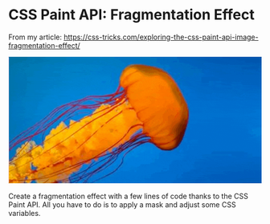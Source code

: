 # CSS Paint API: Fragmentation Effect
From my article: https://css-tricks.com/exploring-the-css-paint-api-image-fragmentation-effect/

![CSS fragmentation effect](header.gif)

Create a fragmentation effect with a few lines of code thanks to the CSS Paint API. All you have to do is to apply a mask and adjust some CSS variables.
